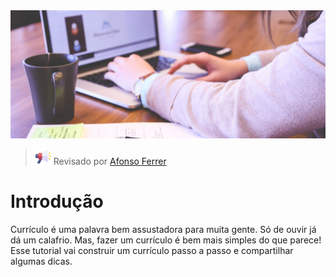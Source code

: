 <img src="./assets/cover.jpg" alt="cover"/>

> <img src="./assets/megaphone.png" alt="megaphone" width="25"/> Revisado por [Afonso Ferrer](https://www.linkedin.com/in/ferrerafonso/)

# Introdução
Currículo é uma palavra bem assustadora para muita gente. Só de ouvir já dá um calafrio. Mas, fazer um currículo é bem mais simples do que parece! Esse tutorial vai construir um currículo passo a passo e compartilhar algumas dicas.
